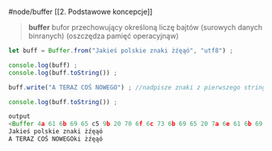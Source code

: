 #node/buffer
[[2. Podstawowe koncepcje]]

>
>**buffer** bufor przechowujący określoną liczę bajtów (surowych danych binranych)
>(oszczędza pamięć operacyjnąw)
> 

```js
let buff = Buffer.from("Jakieś polskie znaki żźęąó", "utf8") ;

console.log(buff) ;
console.log(buff.toString()) ;

buff.write("A TERAZ COŚ NOWEGO") ; //nadpisze znaki z pierwszego stringu

console.log(buff.toString()) ;

output
<Buffer 4a 61 6b 69 65 c5 9b 20 70 6f 6c 73 6b 69 65 20 7a 6e 61 6b 69 20 c5 bc c5 ba c4 99 c4 85 c3 b3>
Jakieś polskie znaki żźęąó
A TERAZ COŚ NOWEGOki żźęąó
```



